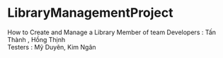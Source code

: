 # LibraryManagementProject
How to Create and Manage a Library 
Member of team 
  Developers :  Tấn Thành , Hồng Thịnh  
  Testers : Mỹ Duyên, Kim Ngân 
